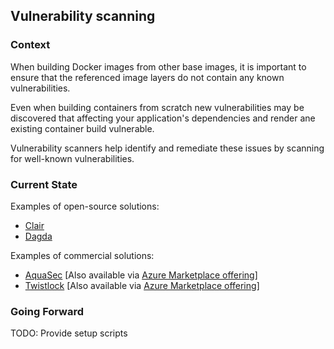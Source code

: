 ## Vulnerability scanning
### Context
When building Docker images from other base images, it is important to ensure that the referenced image layers do not contain any known vulnerabilities.

Even when building containers from scratch new vulnerabilities may be discovered that affecting your application's dependencies and render ane existing container build vulnerable.

Vulnerability scanners help identify and remediate these issues by scanning for well-known vulnerabilities.


### Current State
Examples of open-source solutions:
* [Clair](https://github.com/coreos/clair)
* [Dagda](https://github.com/eliasgranderubio/dagda)

Examples of commercial solutions:
* [AquaSec](https://www.aquasec.com/products/aqua-container-security-platform/) [Also available via [Azure Marketplace offering](https://azuremarketplace.microsoft.com/en-us/marketplace/apps/aqua-security.aquasec-csp-2_5?tab=Overview)]
* [Twistlock](https://www.twistlock.com) [Also available via [Azure Marketplace offering](https://azuremarketplace.microsoft.com/en-us/marketplace/apps/twistlock.twistlock?tab=Overview)]

### Going Forward
TODO: Provide setup scripts
